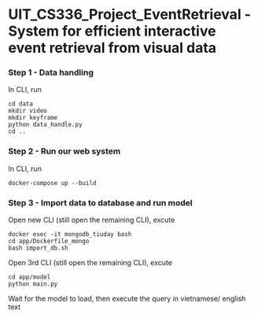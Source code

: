 # UIT_CS336_Project_EventRetrieval - System for efficient interactive event retrieval from visual data

### Step 1 - Data handling
In CLI, run
```
cd data
mkdir video
mkdir keyframe
python data_handle.py
cd ..
```

### Step 2 - Run our web system
In CLI, run
```
docker-compose up --build
```

### Step 3 - Import data to database and run model
Open new CLI (still open the remaining CLI), excute
```
docker exec -it mongodb_tiuday bash
cd app/Dockerfile_mongo
bash import_db.sh
```
Open 3rd CLI (still open the remaining CLI), excute
```
cd app/model
python main.py
```
Wait for the model to load, then execute the query in vietnamese/ english text
